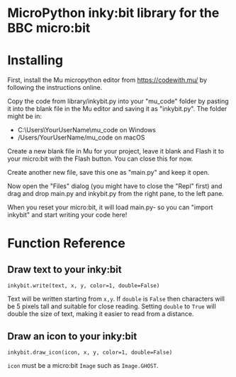 # MicroPython inky:bit library for the BBC micro:bit

# Installing

First, install the Mu micropython editor from https://codewith.mu/ by following the instructions online.

Copy the code from library/inkybit.py into your "mu_code" folder by pasting it into the blank file in the Mu editor and saving it as "inkybit.py". The folder might be in:

* C:\Users\YourUserName\mu_code on Windows
* /Users/YourUserName/mu_code on macOS

Create a new blank file in Mu for your project, leave it blank and Flash it to your micro:bit with the Flash button. You can close this for now.

Create another new file, save this one as "main.py" and keep it open.

Now open the "Files" dialog (you might have to close the "Repl" first) and drag and drop main.py and inkybit.py from the right pane, to the left pane.

When you reset your micro:bit, it will load main.py- so you can "import inkybit" and start writing your code here!


# Function Reference

## Draw text to your inky:bit

`inkybit.write(text, x, y, color=1, double=False)`

Text will be written starting from `x,y`. If `double` is `False` then characters will be 5 pixels tall and suitable for close reading. Setting `double` to `True` will double the size of text, making it easier to read from a distance.

## Draw an icon to your inky:bit

`inkybit.draw_icon(icon, x, y, color=1, double=False)`

`icon` must be a micro:bit `Image` such as `Image.GHOST`.

